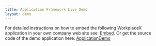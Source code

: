 ```yaml
---
title: Application Framework Live Demo
layout: demo
--- 
```

For detailed instructions on how to embed the following WorkplaceX application in your own company web site see: 
[Embed](../code/embed/). Or get the source code of the demo application here: [ApplicationDemo](https://github.com/WorkplaceX/ApplicationDemo)

